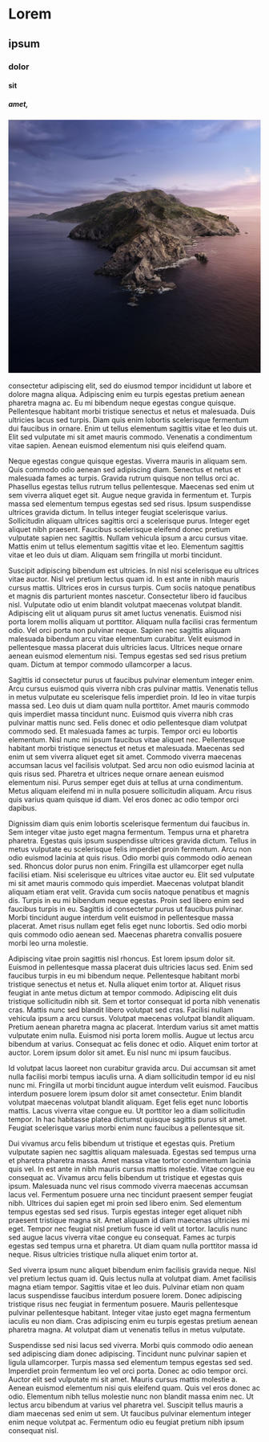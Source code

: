 # Lorem
## ipsum
### dolor
#### sit
##### amet,

![img](/assets/img/placeholder.jpg)

consectetur adipiscing elit, sed do eiusmod tempor incididunt ut labore et dolore magna aliqua. Adipiscing enim eu turpis egestas pretium aenean pharetra magna ac. Eu mi bibendum neque egestas congue quisque. Pellentesque habitant morbi tristique senectus et netus et malesuada. Duis ultricies lacus sed turpis. Diam quis enim lobortis scelerisque fermentum dui faucibus in ornare. Enim ut tellus elementum sagittis vitae et leo duis ut. Elit sed vulputate mi sit amet mauris commodo. Venenatis a condimentum vitae sapien. Aenean euismod elementum nisi quis eleifend quam.

Neque egestas congue quisque egestas. Viverra mauris in aliquam sem. Quis commodo odio aenean sed adipiscing diam. Senectus et netus et malesuada fames ac turpis. Gravida rutrum quisque non tellus orci ac. Phasellus egestas tellus rutrum tellus pellentesque. Maecenas sed enim ut sem viverra aliquet eget sit. Augue neque gravida in fermentum et. Turpis massa sed elementum tempus egestas sed sed risus. Ipsum suspendisse ultrices gravida dictum. In tellus integer feugiat scelerisque varius. Sollicitudin aliquam ultrices sagittis orci a scelerisque purus. Integer eget aliquet nibh praesent. Faucibus scelerisque eleifend donec pretium vulputate sapien nec sagittis. Nullam vehicula ipsum a arcu cursus vitae. Mattis enim ut tellus elementum sagittis vitae et leo. Elementum sagittis vitae et leo duis ut diam. Aliquam sem fringilla ut morbi tincidunt.

Suscipit adipiscing bibendum est ultricies. In nisl nisi scelerisque eu ultrices vitae auctor. Nisl vel pretium lectus quam id. In est ante in nibh mauris cursus mattis. Ultrices eros in cursus turpis. Cum sociis natoque penatibus et magnis dis parturient montes nascetur. Consectetur libero id faucibus nisl. Vulputate odio ut enim blandit volutpat maecenas volutpat blandit. Adipiscing elit ut aliquam purus sit amet luctus venenatis. Euismod nisi porta lorem mollis aliquam ut porttitor. Aliquam nulla facilisi cras fermentum odio. Vel orci porta non pulvinar neque. Sapien nec sagittis aliquam malesuada bibendum arcu vitae elementum curabitur. Velit euismod in pellentesque massa placerat duis ultricies lacus. Ultrices neque ornare aenean euismod elementum nisi. Tempus egestas sed sed risus pretium quam. Dictum at tempor commodo ullamcorper a lacus.

Sagittis id consectetur purus ut faucibus pulvinar elementum integer enim. Arcu cursus euismod quis viverra nibh cras pulvinar mattis. Venenatis tellus in metus vulputate eu scelerisque felis imperdiet proin. Id leo in vitae turpis massa sed. Leo duis ut diam quam nulla porttitor. Amet mauris commodo quis imperdiet massa tincidunt nunc. Euismod quis viverra nibh cras pulvinar mattis nunc sed. Felis donec et odio pellentesque diam volutpat commodo sed. Et malesuada fames ac turpis. Tempor orci eu lobortis elementum. Nisl nunc mi ipsum faucibus vitae aliquet nec. Pellentesque habitant morbi tristique senectus et netus et malesuada. Maecenas sed enim ut sem viverra aliquet eget sit amet. Commodo viverra maecenas accumsan lacus vel facilisis volutpat. Sed arcu non odio euismod lacinia at quis risus sed. Pharetra et ultrices neque ornare aenean euismod elementum nisi. Purus semper eget duis at tellus at urna condimentum. Metus aliquam eleifend mi in nulla posuere sollicitudin aliquam. Arcu risus quis varius quam quisque id diam. Vel eros donec ac odio tempor orci dapibus.

Dignissim diam quis enim lobortis scelerisque fermentum dui faucibus in. Sem integer vitae justo eget magna fermentum. Tempus urna et pharetra pharetra. Egestas quis ipsum suspendisse ultrices gravida dictum. Tellus in metus vulputate eu scelerisque felis imperdiet proin fermentum. Arcu non odio euismod lacinia at quis risus. Odio morbi quis commodo odio aenean sed. Rhoncus dolor purus non enim. Fringilla est ullamcorper eget nulla facilisi etiam. Nisi scelerisque eu ultrices vitae auctor eu. Elit sed vulputate mi sit amet mauris commodo quis imperdiet. Maecenas volutpat blandit aliquam etiam erat velit. Gravida cum sociis natoque penatibus et magnis dis. Turpis in eu mi bibendum neque egestas. Proin sed libero enim sed faucibus turpis in eu. Sagittis id consectetur purus ut faucibus pulvinar. Morbi tincidunt augue interdum velit euismod in pellentesque massa placerat. Amet risus nullam eget felis eget nunc lobortis. Sed odio morbi quis commodo odio aenean sed. Maecenas pharetra convallis posuere morbi leo urna molestie.

Adipiscing vitae proin sagittis nisl rhoncus. Est lorem ipsum dolor sit. Euismod in pellentesque massa placerat duis ultricies lacus sed. Enim sed faucibus turpis in eu mi bibendum neque. Pellentesque habitant morbi tristique senectus et netus et. Nulla aliquet enim tortor at. Aliquet risus feugiat in ante metus dictum at tempor commodo. Adipiscing elit duis tristique sollicitudin nibh sit. Sem et tortor consequat id porta nibh venenatis cras. Mattis nunc sed blandit libero volutpat sed cras. Facilisi nullam vehicula ipsum a arcu cursus. Volutpat maecenas volutpat blandit aliquam. Pretium aenean pharetra magna ac placerat. Interdum varius sit amet mattis vulputate enim nulla. Euismod nisi porta lorem mollis. Augue ut lectus arcu bibendum at varius. Consequat ac felis donec et odio. Aliquet enim tortor at auctor. Lorem ipsum dolor sit amet. Eu nisl nunc mi ipsum faucibus.

Id volutpat lacus laoreet non curabitur gravida arcu. Dui accumsan sit amet nulla facilisi morbi tempus iaculis urna. A diam sollicitudin tempor id eu nisl nunc mi. Fringilla ut morbi tincidunt augue interdum velit euismod. Faucibus interdum posuere lorem ipsum dolor sit amet consectetur. Enim blandit volutpat maecenas volutpat blandit aliquam. Eget felis eget nunc lobortis mattis. Lacus viverra vitae congue eu. Ut porttitor leo a diam sollicitudin tempor. In hac habitasse platea dictumst quisque sagittis purus sit amet. Feugiat scelerisque varius morbi enim nunc faucibus a pellentesque sit.

Dui vivamus arcu felis bibendum ut tristique et egestas quis. Pretium vulputate sapien nec sagittis aliquam malesuada. Egestas sed tempus urna et pharetra pharetra massa. Amet massa vitae tortor condimentum lacinia quis vel. In est ante in nibh mauris cursus mattis molestie. Vitae congue eu consequat ac. Vivamus arcu felis bibendum ut tristique et egestas quis ipsum. Malesuada nunc vel risus commodo viverra maecenas accumsan lacus vel. Fermentum posuere urna nec tincidunt praesent semper feugiat nibh. Ultrices dui sapien eget mi proin sed libero enim. Sed elementum tempus egestas sed sed risus. Turpis egestas integer eget aliquet nibh praesent tristique magna sit. Amet aliquam id diam maecenas ultricies mi eget. Tempor nec feugiat nisl pretium fusce id velit ut tortor. Iaculis nunc sed augue lacus viverra vitae congue eu consequat. Fames ac turpis egestas sed tempus urna et pharetra. Ut diam quam nulla porttitor massa id neque. Risus ultricies tristique nulla aliquet enim tortor at.

Sed viverra ipsum nunc aliquet bibendum enim facilisis gravida neque. Nisl vel pretium lectus quam id. Quis lectus nulla at volutpat diam. Amet facilisis magna etiam tempor. Sagittis vitae et leo duis. Pulvinar etiam non quam lacus suspendisse faucibus interdum posuere lorem. Donec adipiscing tristique risus nec feugiat in fermentum posuere. Mauris pellentesque pulvinar pellentesque habitant. Integer vitae justo eget magna fermentum iaculis eu non diam. Cras adipiscing enim eu turpis egestas pretium aenean pharetra magna. At volutpat diam ut venenatis tellus in metus vulputate.

Suspendisse sed nisi lacus sed viverra. Morbi quis commodo odio aenean sed adipiscing diam donec adipiscing. Tincidunt nunc pulvinar sapien et ligula ullamcorper. Turpis massa sed elementum tempus egestas sed sed. Imperdiet proin fermentum leo vel orci porta. Donec ac odio tempor orci. Auctor elit sed vulputate mi sit amet. Mauris cursus mattis molestie a. Aenean euismod elementum nisi quis eleifend quam. Quis vel eros donec ac odio. Elementum nibh tellus molestie nunc non blandit massa enim nec. Ut lectus arcu bibendum at varius vel pharetra vel. Suscipit tellus mauris a diam maecenas sed enim ut sem. Ut faucibus pulvinar elementum integer enim neque volutpat ac. Fermentum odio eu feugiat pretium nibh ipsum consequat nisl.